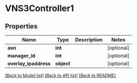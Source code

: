 # VNS3Controller1

## Properties
Name | Type | Description | Notes
------------ | ------------- | ------------- | -------------
**asn** | **int** |  | [optional] 
**manager_id** | **int** |  | [optional] 
**overlay_ipaddress** | **object** |  | [optional] 

[[Back to Model list]](../README.md#documentation-for-models) [[Back to API list]](../README.md#documentation-for-api-endpoints) [[Back to README]](../README.md)


